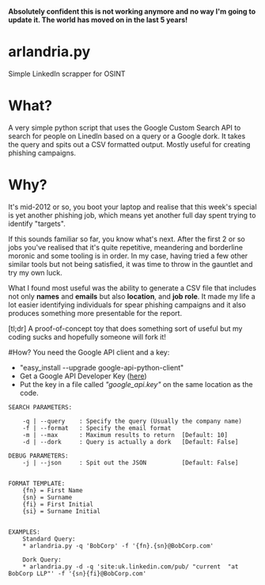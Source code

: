 **Absolutely confident this is not working anymore and no way I'm going to update it. The world has moved on in the last 5 years!**

arlandria.py
============

Simple LinkedIn scrapper for OSINT

# What?
A very simple python script that uses the Google Custom Search API to search for people on LinedIn based on a query or a Google dork.
It takes the query and spits out a CSV formatted output.
Mostly useful for creating phishing campaigns.

# Why?
It's mid-2012 or so, you boot your laptop and realise that this week's special is yet another phishing job, which means yet another full day spent trying to identify "targets". 

If this sounds familiar so far, you know what's next. After the first 2 or so jobs you've realised that it's quite repetitive, meandering and borderline moronic and some tooling is in order. In my case, having tried a few other similar tools but not being satisfied, it was time to throw in the gauntlet and try my own luck.

What I found most useful was the ability to generate a CSV file that includes not only **names** and **emails** but also **location**, and **job role**. It made my life a lot easier identifying individuals for spear phishing campaigns and it also produces something more presentable for the report.

[tl;dr] A proof-of-concept toy that does something sort of useful but my coding sucks and hopefully someone will fork it!  

#How?
You need the Google API client and a key:
* "easy_install --upgrade google-api-python-client"
* Get a Google API Developer Key ([here][gkey])
* Put the key in a file called *"google_api.key"* on the same location as the code.


```
SEARCH PARAMETERS:
	  
	-q | --query    : Specify the query (Usually the company name)  
	-f | --format   : Specify the email format   
	-m | --max      : Maximum results to return  [Default: 10]
	-d | --dork     : Query is actually a dork   [Default: False]

DEBUG PARAMETERS:
	-j | --json     : Spit out the JSON          [Default: False]
	 
	 
FORMAT TEMPLATE:
	{fn} = First Name
	{sn} = Surname 
	{fi} = First Initial
	{si} = Surname Initial


EXAMPLES:
	Standard Query:
	* arlandria.py -q 'BobCorp' -f '{fn}.{sn}@BobCorp.com'

	Dork Query:
	* arlandria.py -d -q 'site:uk.linkedin.com/pub/ "current  "at BobCorp LLP"' -f '{sn}{fi}@BobCorp.com'
```

[gkey]: http://code.google.com/apis/console
